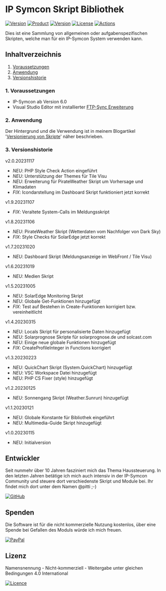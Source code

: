 # IP Symcon Skript Bibliothek

[![Version](https://img.shields.io/badge/Symcon-Scripts-red.svg)](https://www.symcon.de/de/service/dokumentation/komponenten/dienst/php/)
[![Product](https://img.shields.io/badge/Symcon%20Version-6.0-blue.svg)](https://www.symcon.de/produkt/)
[![Version](https://img.shields.io/badge/Library%20Version-2.0.20231117-orange.svg)](https://github.com/Wilkware/ips-scripts)
[![License](https://img.shields.io/badge/License-CC%20BY--NC--SA%204.0-green.svg)](https://creativecommons.org/licenses/by-nc-sa/4.0/)
[![Actions](https://github.com/Wilkware/ips-scripts/workflows/Check%20Style/badge.svg)](https://github.com/Wilkware/ips-scripts/actions)

Dies ist eine Sammlung von allgemeinen oder aufgabenspezifischen Skripten, welche man für ein IP-Symcon System verwenden kann.

## Inhaltverzeichnis

1. [Voraussetzungen](#user-content-1-voraussetzungen)
2. [Anwendung](#user-content-2-anwendung)
3. [Versionshistorie](#user-content-3-versionshistorie)

### 1. Voraussetzungen

* IP-Symcon ab Version 6.0
* Visual Studio Editor mit installierter [FTP-Sync Erweiterung](https://marketplace.visualstudio.com/items?itemName=faulty.ftp-sync-improved)

### 2. Anwendung

Der Hintergrund und die Verwendung ist in meinem Blogartikel '[Versionierung von Skripte](https://wilkware.de/2022/03/versionierung-skripte/)' näher beschrieben.

### 3. Versionshistorie

v2.0.20231117

* _NEU_: PHP Style Check Action eingeführt
* _NEU_: Unterstützung der Themes für Tile Visu
* _NEU_: Erweiterung für PirateWeather Skript um Vorhersage und Klimadaten
* _FIX_: Icondarstellung im Dashboard Skript funktioniert jetzt korrekt

v1.9.20231107

* _FIX_: Veraltete System-Calls im Meldungsskript

v1.8.20231106

* _NEU_: PirateWeather Skript (Wetterdaten vom Nachfolger von Dark Sky)
* _FIX_: Style Checks für SolarEdge jetzt korrekt

v1.7.20231020

* _NEU_: Dashboard Skript (Meldungsanzeige im WebFront / Tile Visu)

v1.6.20231019

* _NEU_: Medien Skript

v1.5.20231005

* _NEU_: SolarEdge Monitoring Skript
* _NEU_: Globale Get-Funktionen hinzugefügt
* _FIX_: Test auf Bestehen in Create-Funktionen korrigiert bzw. vereinheitlicht

v1.4.20230315

* _NEU_: Locals Skript für personalisierte Daten hinzugefügt
* _NEU_: Solarprognose Skripte für solarprognose.de und solcast.com
* _NEU_: Einige neue globale Funktionen hinzugefügt
* _FIX_: CreateProfileInteger in Functions korrigiert

v1.3.20230223

* _NEU_: QuickChart Skript (System.QuickChart) hinzugefügt
* _NEU_: VSC Workspace Datei hinzugefügt
* _NEU_: PHP CS Fixer (style) hinzugefügt

v1.2.20230125

* _NEU_: Sonnengang Skript (Weather.Sunrun) hinzugefügt

v1.1.20230121

* _NEU_: Globale Konstante für Bibliothek eingeführt
* _NEU_: Multimedia-Guide Skript hinzugefügt

v1.0.20230115

* _NEU_: Initialversion

## Entwickler

Seit nunmehr über 10 Jahren fasziniert mich das Thema Haussteuerung. In den letzten Jahren betätige ich mich auch intensiv in der IP-Symcon Community und steuere dort verschiedenste Skript und Module bei. Ihr findet mich dort unter dem Namen @pitti ;-)

[![GitHub](https://img.shields.io/badge/GitHub-@wilkware-181717.svg?style=for-the-badge&logo=github)](https://wilkware.github.io/)

## Spenden

Die Software ist für die nicht kommerzielle Nutzung kostenlos, über eine Spende bei Gefallen des Moduls würde ich mich freuen.

[![PayPal](https://img.shields.io/badge/PayPal-spenden-00457C.svg?style=for-the-badge&logo=paypal)](https://www.paypal.com/cgi-bin/webscr?cmd=_s-xclick&hosted_button_id=8816166)

## Lizenz

Namensnennung - Nicht-kommerziell - Weitergabe unter gleichen Bedingungen 4.0 International

[![Licence](https://img.shields.io/badge/License-CC_BY--NC--SA_4.0-EF9421.svg?style=for-the-badge&logo=creativecommons)](https://creativecommons.org/licenses/by-nc-sa/4.0/)
